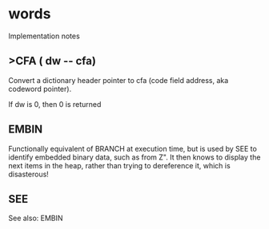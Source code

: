 # words

Implementation notes

## >CFA ( dw -- cfa)

Convert a dictionary header pointer to cfa (code field address, aka codeword pointer).

If dw is 0, then 0 is returned


## EMBIN

Functionally equivalent of BRANCH at execution time, but is used by SEE to identify embedded binary data,
such as from Z". It then knows to display the next items in the heap, rather than trying to dereference
it, which is disasterous!

## SEE

See also: EMBIN

